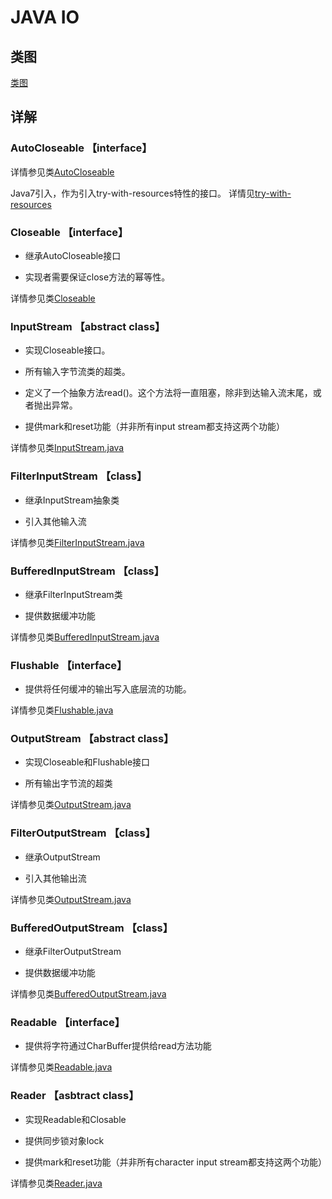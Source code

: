 # JAVA IO

## 类图

[类图](https://www.processon.com/view/link/5bdc0abce4b0e452133871f4)

## 详解

### AutoCloseable 【interface】

详情参见类[AutoCloseable](../../../src/java/lang/AutoCloseable.java)

Java7引入，作为引入try-with-resources特性的接口。
详情见[try-with-resources](../../feature/try-with-resources.md)

### Closeable 【interface】

* 继承AutoCloseable接口

* 实现者需要保证close方法的幂等性。

详情参见类[Closeable](../../../src/java/io/Closeable.java)

### InputStream 【abstract class】

* 实现Closeable接口。

* 所有输入字节流类的超类。

* 定义了一个抽象方法read()。这个方法将一直阻塞，除非到达输入流末尾，或者抛出异常。

* 提供mark和reset功能（并非所有input stream都支持这两个功能）

详情参见类[InputStream.java](../../../src/java/io/InputStream.java)

### FilterInputStream 【class】

* 继承InputStream抽象类

* 引入其他输入流

详情参见类[FilterInputStream.java](../../../src/java/io/FilterInputStream.java)

### BufferedInputStream 【class】

* 继承FilterInputStream类

* 提供数据缓冲功能

详情参见类[BufferedInputStream.java](../../../src/java/io/BufferedInputStream.java)

### Flushable 【interface】

* 提供将任何缓冲的输出写入底层流的功能。

详情参见类[Flushable.java](../../../src/java/io/Flushable.java)

### OutputStream 【abstract class】

* 实现Closeable和Flushable接口

* 所有输出字节流的超类

详情参见类[OutputStream.java](../../../src/java/io/OutputStream.java)

### FilterOutputStream 【class】

* 继承OutputStream

* 引入其他输出流

详情参见类[OutputStream.java](../../../src/java/io/FilterOutputStream.java)

### BufferedOutputStream 【class】

* 继承FilterOutputStream

* 提供数据缓冲功能

详情参见类[BufferedOutputStream.java](../../../src/java/io/BufferedOutputStream.java)

### Readable 【interface】

* 提供将字符通过CharBuffer提供给read方法功能

详情参见类[Readable.java](../../../src/java/lang/Readable.java)

### Reader 【asbtract class】

* 实现Readable和Closable

* 提供同步锁对象lock

* 提供mark和reset功能（并非所有character input stream都支持这两个功能）

详情参见类[Reader.java](../../../src/java/io/Reader.java)

